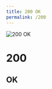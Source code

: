 ```yaml
---
title: 200 OK
permalink: /200
---
```

<div class="status-page-container">
<div>
    <img src="https://i.imgur.com/HXotKm9.jpg" alt="200 OK" />
    <h1>200</h1>
    <h2>OK</h2>
</div>
</div>
